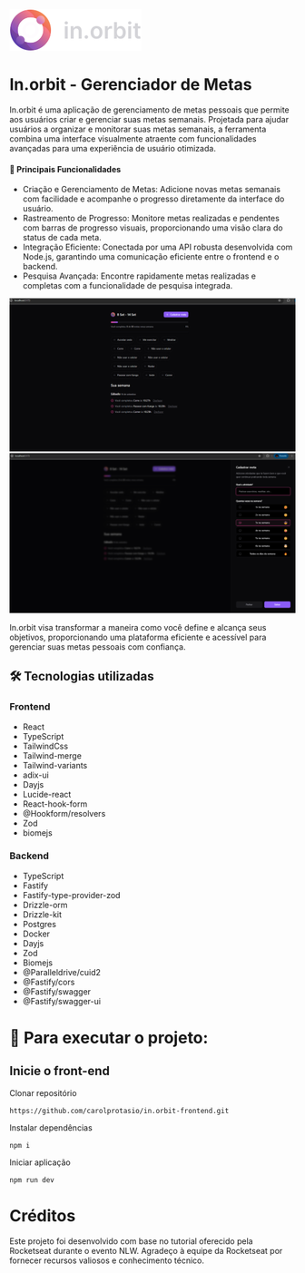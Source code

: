 ![logo](https://github.com/carolprotasio/in.orbit-frontend/blob/main/src/assets/logo-in-orbit.svg)
# In.orbit - Gerenciador de Metas

In.orbit é uma aplicação de gerenciamento de metas pessoais que permite aos usuários criar e gerenciar suas metas semanais. 
Projetada para ajudar usuários a organizar e monitorar suas metas semanais, a ferramenta combina uma interface visualmente atraente com funcionalidades avançadas para uma experiência de usuário otimizada.

#### 🚀 Principais Funcionalidades
- Criação e Gerenciamento de Metas: Adicione novas metas semanais com facilidade e acompanhe o progresso diretamente da interface do usuário.
- Rastreamento de Progresso: Monitore metas realizadas e pendentes com barras de progresso visuais, proporcionando uma visão clara do status de cada meta.
- Integração Eficiente: Conectada por uma API robusta desenvolvida com Node.js, garantindo uma comunicação eficiente entre o frontend e o backend.
- Pesquisa Avançada: Encontre rapidamente metas realizadas e completas com a funcionalidade de pesquisa integrada. 

<img src="https://github.com/carolprotasio/in.orbit-frontend/blob/main/src/assets/summary.png" alt="goal" width="700"/>
<img src="https://github.com/carolprotasio/in.orbit-frontend/blob/main/src/assets/create-goal.png" alt="goal" width="700"/>


In.orbit visa transformar a maneira como você define e alcança seus objetivos, proporcionando uma plataforma eficiente e acessível para gerenciar suas metas pessoais com confiança.

## 🛠️ Tecnologias utilizadas
### Frontend
- React
- TypeScript
- TailwindCss
- Tailwind-merge
- Tailwind-variants
- adix-ui
- Dayjs
- Lucide-react
- React-hook-form
- @Hookform/resolvers
- Zod
- biomejs
### Backend 
- TypeScript
- Fastify
- Fastify-type-provider-zod
- Drizzle-orm
- Drizzle-kit
- Postgres
- Docker
- Dayjs
- Zod
- Biomejs
- @Paralleldrive/cuid2
- @Fastify/cors
- @Fastify/swagger
- @Fastify/swagger-ui

# 👷 Para executar o projeto:
## Inicie o front-end

Clonar repositório

```
https://github.com/carolprotasio/in.orbit-frontend.git
```
Instalar dependências

```
npm i
```
Iniciar aplicação

```
npm run dev
```

# Créditos
Este projeto foi desenvolvido com base no tutorial oferecido pela Rocketseat durante o evento NLW. Agradeço à equipe da Rocketseat por fornecer recursos valiosos e conhecimento técnico.

